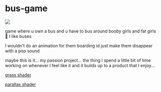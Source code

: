 # bus-game

![](https://live.staticflickr.com/1355/1412007236_a6b16cc666_b.jpg)

game where u own a bus
and
u have to bus around booby girls
and
fat girls
🤔
I like buses

I wouldn't do an animation for them boarding id just make them disappear with a pop sound

maybe this is it... my passion project... the thing I spend a little bit of time working on whenever I feel like it and it builds up to a product that I enjoy...

[grass shader](https://www.instagram.com/reel/DNv2EjjWAHC/)

[parallax shader](https://godotshaders.com/shader/parallax-mapping/)